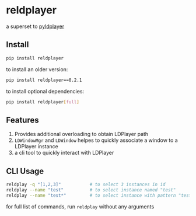 # reldplayer
a superset to [pyldplayer](https://github.com/ZackaryW/pyldplayer)

## Install
```bash
pip install reldplayer
```
to install an older version:
```bash
pip install reldplayer==0.2.1
```
to install optional dependencies:
```bash
pip install reldplayer[full]
```

## Features
1. Provides additional overloading to obtain LDPlayer path
2. `LDWindowMgr` and `LDWindow` helpes to quickly associate a window to a LDPlayer instance
3. a cli tool to quickly interact with LDPlayer

## CLI Usage
```bash
reldplay -q "[1,2,3]"           # to select 3 instances in id
reldplay --name "test"          # to select instance named "test"
reldplay --name "test*"         # to select instance with pattern "test*"
```
for full list of commands, run `reldplay` without any arguments

